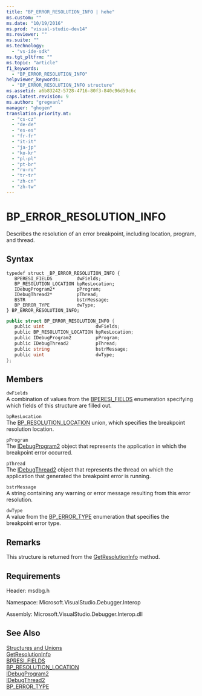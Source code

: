 ```yaml
---
title: "BP_ERROR_RESOLUTION_INFO | hehe"
ms.custom: ""
ms.date: "10/19/2016"
ms.prod: "visual-studio-dev14"
ms.reviewer: ""
ms.suite: ""
ms.technology: 
  - "vs-ide-sdk"
ms.tgt_pltfrm: ""
ms.topic: "article"
f1_keywords: 
  - "BP_ERROR_RESOLUTION_INFO"
helpviewer_keywords: 
  - "BP_ERROR_RESOLUTION_INFO structure"
ms.assetid: a6b83242-5728-4716-80f3-840c96d59c6c
caps.latest.revision: 9
ms.author: "gregvanl"
manager: "ghogen"
translation.priority.mt: 
  - "cs-cz"
  - "de-de"
  - "es-es"
  - "fr-fr"
  - "it-it"
  - "ja-jp"
  - "ko-kr"
  - "pl-pl"
  - "pt-br"
  - "ru-ru"
  - "tr-tr"
  - "zh-cn"
  - "zh-tw"
---
```

# BP_ERROR_RESOLUTION_INFO
Describes the resolution of an error breakpoint, including location, program, and thread.  
  
## Syntax  
  
```cpp#  
typedef struct _BP_ERROR_RESOLUTION_INFO {   
   BPERESI_FIELDS         dwFields;  
   BP_RESOLUTION_LOCATION bpResLocation;  
   IDebugProgram2*        pProgram;  
   IDebugThread2*         pThread;  
   BSTR                   bstrMessage;  
   BP_ERROR_TYPE          dwType;  
} BP_ERROR_RESOLUTION_INFO;  
```  
  
```c#  
public struct BP_ERROR_RESOLUTION_INFO {   
   public uint                   dwFields;  
   public BP_RESOLUTION_LOCATION bpResLocation;  
   public IDebugProgram2         pProgram;  
   public IDebugThread2          pThread;  
   public string                 bstrMessage;  
   public uint                   dwType;  
};  
```  
  
## Members  
 `dwFields`  
 A combination of values from the [BPERESI_FIELDS](../extensibility-debugger-reference/bperesi_fields.md) enumeration specifying which fields of this structure are filled out.  
  
 `bpResLocation`  
 The [BP_RESOLUTION_LOCATION](../extensibility-debugger-reference/bp_resolution_location.md) union, which specifies the breakpoint resolution location.  
  
 `pProgram`  
 The [IDebugProgram2](../extensibility-debugger-reference/idebugprogram2.md) object that represents the application in which the breakpoint error occurred.  
  
 `pThread`  
 The [IDebugThread2](../extensibility-debugger-reference/idebugthread2.md) object that represents the thread on which the application that generated the breakpoint error is running.  
  
 `bstrMessage`  
 A string containing any warning or error message resulting from this error resolution.  
  
 `dwType`  
 A value from the [BP_ERROR_TYPE](../extensibility-debugger-reference/bp_error_type.md) enumeration that specifies the breakpoint error type.  
  
## Remarks  
 This structure is returned from the [GetResolutionInfo](../extensibility-debugger-reference/idebugerrorbreakpointresolution2--getresolutioninfo.md) method.  
  
## Requirements  
 Header: msdbg.h  
  
 Namespace: Microsoft.VisualStudio.Debugger.Interop  
  
 Assembly: Microsoft.VisualStudio.Debugger.Interop.dll  
  
## See Also  
 [Structures and Unions](../extensibility-debugger-reference/structures-and-unions.md)   
 [GetResolutionInfo](../extensibility-debugger-reference/idebugerrorbreakpointresolution2--getresolutioninfo.md)   
 [BPRESI_FIELDS](../extensibility-debugger-reference/bpresi_fields.md)   
 [BP_RESOLUTION_LOCATION](../extensibility-debugger-reference/bp_resolution_location.md)   
 [IDebugProgram2](../extensibility-debugger-reference/idebugprogram2.md)   
 [IDebugThread2](../extensibility-debugger-reference/idebugthread2.md)   
 [BP_ERROR_TYPE](../extensibility-debugger-reference/bp_error_type.md)